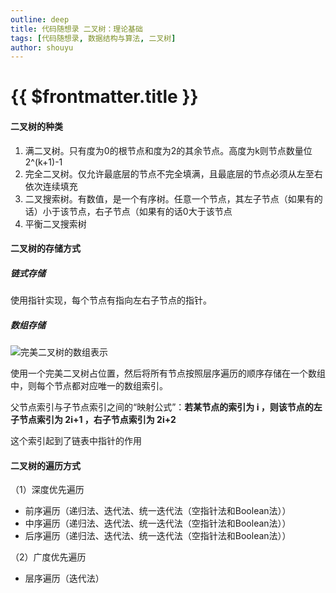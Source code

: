 ```yaml
---
outline: deep
title: 代码随想录 二叉树：理论基础
tags: [代码随想录, 数据结构与算法, 二叉树]
author: shouyu
---
```


# {{ $frontmatter.title }}

#### 二叉树的种类

1. 满二叉树。只有度为0的根节点和度为2的其余节点。高度为k则节点数量位2^(k+1)-1
2. 完全二叉树。仅允许最底层的节点不完全填满，且最底层的节点必须从左至右依次连续填充
3. 二叉搜索树。有数值，是一个有序树。任意一个节点，其左子节点（如果有的话）小于该节点，右子节点（如果有的话0大于该节点
4. 平衡二叉搜索树



#### 二叉树的存储方式

##### 链式存储

使用指针实现，每个节点有指向左右子节点的指针。

##### 数组存储

![完美二叉树的数组表示](https://images-xxueyu.oss-cn-shanghai.aliyuncs.com/array_representation_binary_tree.png)

使用一个完美二叉树占位置，然后将所有节点按照层序遍历的顺序存储在一个数组中，则每个节点都对应唯一的数组索引。

父节点索引与子节点索引之间的“映射公式”：**若某节点的索引为 i ，则该节点的左子节点索引为 2i+1 ，右子节点索引为 2i+2** 

这个索引起到了链表中指针的作用

#### 二叉树的遍历方式

（1）深度优先遍历

- 前序遍历（递归法、迭代法、统一迭代法（空指针法和Boolean法））
- 中序遍历（递归法、迭代法、统一迭代法（空指针法和Boolean法））
- 后序遍历（递归法、迭代法、统一迭代法（空指针法和Boolean法））

（2）广度优先遍历

- 层序遍历（迭代法）
